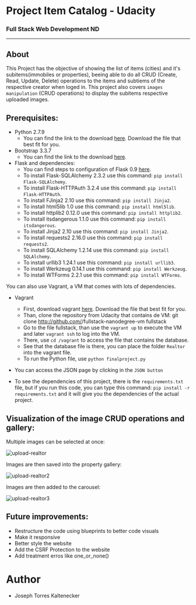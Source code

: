 # Project Item Catalog - Udacity
### Full Stack Web Development ND
_______________________
## About

This Project has the objective of showing the list of items (cities) and it's subitems(immobiles or properties), beeing able to do all CRUD (Create, Read, Update, Delete) operations to the items and subtiems of the respective creator when loged in.
This project also covers `images manipulation` (CRUD operations) to display the subitems respective uploaded images.

## Prerequisites:

- Python 2.7.9
    - You can find the link to the download [here](https://www.python.org/downloads/release/python-279/). Download the file that best fit for you.
- Bootstrap 3.3.7
    - You can find the link to the download [here](http://blog.getbootstrap.com/2016/07/25/bootstrap-3-3-7-released/).
- Flask and dependencies:
    - You can find steps to configuration of Flask 0.9 [here](https://flask-ptbr.readthedocs.io/en/latest/installation.html).
    - To install Flask-SQLAlchemy 2.3.2 use this command: `pip install Flask-SQLAlchemy`.
    - To install Flask-HTTPAuth 3.2.4 use this command: `pip install Flask-HTTPAuth`.
    - To install FJinja2 2.10 use this command: `pip install Jinja2`.
    - To install html5lib 1.0 use this command: `pip install html5lib`.
    - To install httplib2 0.12.0 use this command: `pip install httplib2`.
    - To install itsdangerous 1.1.0 use this command: `pip install itsdangerous`.
    - To install Jinja2 2.10 use this command: `pip install Jinja2`.
    - To install requests2 2.16.0 use this command: `pip install requests2`.
    - To install SQLAlchemy 1.2.14 use this command: `pip install SQLAlchemy`.
    - To install urllib3 1.24.1 use this command: `pip install urllib3`.
    - To install Werkzeug 0.14.1 use this command: `pip install Werkzeug`.
    - To install WTForms 2.2.1 use this command: `pip install WTForms`.

You can also use Vagrant, a VM that comes with lots of dependencies.

- Vagrant
    - First, download vagrant [here](https://www.vagrantup.com/downloads.html). Download the file that best fit for you.
    - Than, clone the repository from Udacity that contains de VM: git clone http://github.com/<username>/fullstack-nanodegree-vm fullstack
    - Go to the file fullstack, than use the `vagrant up` to execute the VM and later `vagrant ssh` to log into the VM.
    - There, use `cd /vagrant` to access the file that contains the database.
    - See that the database file is there, you can place the folder `Realtor` into the vagrant file.
    - To run the Python file, use `python finalproject.py`

- You can access the JSON page by clicking in the `JSON button`
- To see the dependencies of this project, there is the `requirements.txt` file, but if you run this code, you can type this command: `pip install -r requirements.txt` and it will give you the dependencies of the actual project.

## Visualization of the image CRUD operations and gallery:

Multiple images can be selected at once:

![upload-realtor](https://user-images.githubusercontent.com/42631135/49486659-7dee1200-f826-11e8-9820-f5b3ee45c658.PNG)

Images are then saved into the property gallery:

![upload-realtor2](https://user-images.githubusercontent.com/42631135/49486780-f48b0f80-f826-11e8-9d7d-dd116494a970.PNG)

Images are then added to the carousel:

![upload-realtor3](https://user-images.githubusercontent.com/42631135/49486810-0cfb2a00-f827-11e8-904c-bcf2ee2dab7f.PNG)

## Future improvements:

- Restructure the code using blueprints to better code visuals
- Make it responsive
- Better style the website
- Add the CSRF Protection to the website
- Add treatment erros like one_or_none()

# Author
- Joseph Torres Kaltenecker
